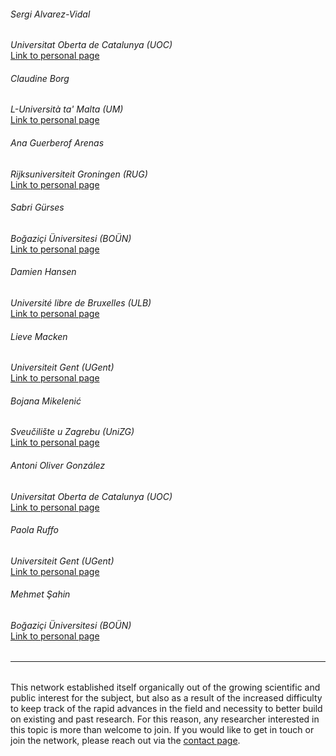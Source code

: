 ###### Sergi Alvarez-Vidal<br/>
*Universitat Oberta de Catalunya (UOC)*<br/>
<a href="https://portalrecerca.uab.cat/es/persons/sergi-alvarez-vidal" class="green" target="_blank">Link to personal page</a>

###### Claudine Borg<br/>
*L-Università ta' Malta (UM)*<br/>
<a href="https://www.um.edu.mt/profile/claudineborg" class="green" target="_blank">Link to personal page</a>

###### Ana Guerberof Arenas<br/>
*Rijksuniversiteit Groningen (RUG)*<br/>
<a href="https://research.rug.nl/en/persons/ana-guerberof-arenas/" class="green" target="_blank">Link to personal page</a>

###### Sabri Gürses<br/>
*Boğaziçi Üniversitesi (BOÜN)*<br/>
<a href="https://ceviribilim.com/" class="green" target="_blank">Link to personal page</a>

###### Damien Hansen<br/>
*Université libre de Bruxelles (ULB)*<br/>
<a href="https://hansenda.github.io/" class="green" target="_blank">Link to personal page</a>

###### Lieve Macken<br/>
*Universiteit Gent (UGent)*<br/>
<a href="https://lt3.ugent.be/people/lieve-macken/" class="green" target="_blank">Link to personal page</a>

###### Bojana Mikelenić<br/>
*Sveučilište u Zagrebu (UniZG)*<br/>
<a href="https://www.ffzg.unizg.hr/roman/francuski/bojana-mikelenic/" class="green" target="_blank">Link to personal page</a>

###### Antoni Oliver González<br/>
*Universitat Oberta de Catalunya (UOC)*<br/>
<a href="https://talent.uoc.edu/en/antoni-oliver-gonzalez.html" class="green" target="_blank">Link to personal page</a>

###### Paola Ruffo<br/>
*Universiteit Gent (UGent)*<br/>
<a href="https://bohtranslations.com/" class="green" target="_blank">Link to personal page</a>

###### Mehmet Şahin<br/>
*Boğaziçi Üniversitesi (BOÜN)*<br/>
<a href="https://transint.bogazici.edu.tr/mehmet-sahin" class="green" target="_blank">Link to personal page</a>

<hr style="boder-top:solid #eff0f1;height:1px;margin-top: 2rem;margin-bottom:2rem;">

This network established itself organically out of the growing scientific and public interest for the subject, but also as a result of the increased difficulty to keep track of the rapid advances in the field and necessity to better build on existing and past research. For this reason, any researcher interested in this topic is more than welcome to join. If you would like to get in touch or join the network, please reach out via the <a href="contact.html" class="green">contact page</a>.
